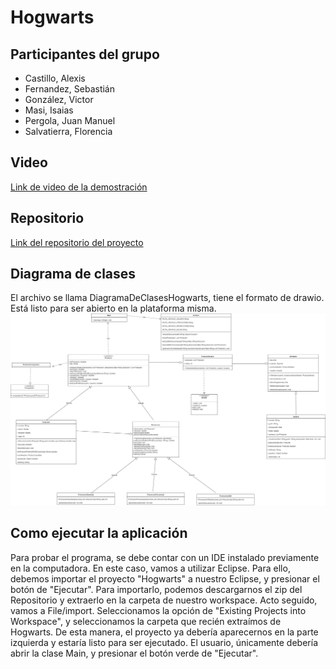 # Hogwarts
 
## Participantes del grupo
- Castillo, Alexis
- Fernandez, Sebastián
- González, Victor
- Masi, Isaias
- Pergola, Juan Manuel
- Salvatierra, Florencia

## Video
[Link de video de la demostración](https://drive.google.com/drive/folders/1nZLOFjVlc7VoYF13zhP4IL-uucW3ix3t?usp=drive_link)

## Repositorio
[Link del repositorio del proyecto](https://github.com/SebFernandez/Hogwarts)

## Diagrama de clases
El archivo se llama DiagramaDeClasesHogwarts, tiene el formato de drawio. Está listo para ser abierto en la plataforma misma.
![DiagramaDeClasesHogwarts.png](DiagramaDeClasesHogwarts.png)

## Como ejecutar la aplicación
Para probar el programa, se debe contar con un IDE instalado previamente en la computadora. En este caso, vamos a utilizar Eclipse. Para ello, debemos importar el proyecto "Hogwarts" a nuestro Eclipse, y presionar el botón de "Ejecutar".
Para importarlo, podemos descargarnos el zip del Repositorio y extraerlo en la carpeta de nuestro workspace. Acto seguido, vamos a File/import. Seleccionamos la opción de "Existing Projects into Workspace", y seleccionamos la carpeta que recién extraímos de Hogwarts.
De esta manera, el proyecto ya debería aparecernos en la parte izquierda y estaría listo para ser ejecutado. El usuario, únicamente debería abrir la clase Main, y presionar el botón verde de "Ejecutar".
